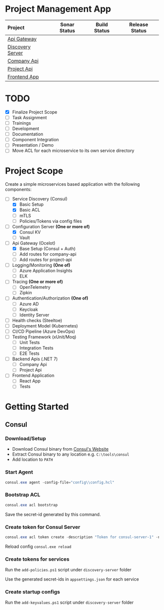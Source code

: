 # Project Management App

| Project                                                                                  | Sonar Status | Build Status | Release Status |
|:-----------------------------------------------------------------------------------------|:------------:|:------------:|:--------------:|
| [Api Gateway](https://github.com/afroze9/dotnet-projectmanagement-api-gateway)           |              |              |                |
| [Discovery Server](https://github.com/afroze9/dotnet-projectmanagement-discovery-server) |              |              |                |
| [Company Api](https://github.com/afroze9/dotnet-projectmanagement-company-api)           |              |              |                |
| [Project Api](https://github.com/afroze9/dotnet-projectmanagement-project-api)           |              |              |                |
| [Frontend App](https://github.com/afroze9/dotnet-projectmanagement-frontend-app)         |              |              |                |


# TODO
* [x] Finalize Project Scope
* [ ] Task Assignment
* [ ] Trainings
* [ ] Development
* [ ] Documentation
* [ ] Component Integration
* [ ] Presentation / Demo
* [ ] Move ACL for each microservice to its own service directory

# Project Scope
Create a simple microservices based application with the following components:
* [ ] Service Discovery (Consul)
  * [x] Basic Setup
  * [x] Basic ACL
  * [ ] mTLS
  * [ ] Policies/Tokens via config files
* [ ] Configuration Server **(One or more of)**
  * [x] Consul KV
  * [ ] Vault
* [ ] Api Gateway (Ocelot)
  * [x] Base Setup (Consul + Auth)
  * [ ] Add routes for company-api
  * [ ] Add routes for project-api
* [ ] Logging/Monitoring **(One of)**
  * [ ] Azure Application Insights
  * [ ] ELK
* [ ] Tracing **(One or more of)**
  * [ ] OpenTelemetry
  * [ ] Zipkin
* [ ] Authentication/Authorization **(One of)**
  * [ ] Azure AD
  * [ ] Keycloak
  * [ ] Identity Server
* [ ] Health checks (Steeltoe)
* [ ] Deployment Model (Kubernetes)
* [ ] CI/CD Pipeline (Azure DevOps)
* [ ] Testing Framework (xUnit/Moq)
  * [ ] Unit Tests
  * [ ] Integration Tests
  * [ ] E2E Tests
* [ ] Backend Apis (.NET 7)
  * [ ] Company Api
  * [ ] Project Api
* [ ] Frontend Application
  * [ ] React App
  * [ ] Tests

# Getting Started

## Consul

### Download/Setup
* Download Consul binary from [Consul's Website](https://developer.hashicorp.com/consul/downloads)
* Extract Consul binary to any location e.g. `C:\tools\consul`
* Add location to `PATH`

### Start Agent
```powershell
consul.exe agent -config-file="config\\config.hcl"
```

### Bootstrap ACL
```powershell
consul.exe acl bootstrap
```
Save the secret-id generated by this command.

### Create token for Consul Server
```powershell
consul.exe acl token create -description "Token for consul-server-1" -node-identity "consul-server-1:az-1" -token="<bootstrap-token>"
```
Reload config `consul.exe reload`

### Create tokens for services
Run the `add-policies.ps1` script under `discovery-server` folder

Use the generated secret-ids in `appsettings.json` for each service

### Create startup configs
Run the `add-keyvalues.ps1` script under `discovery-server` folder